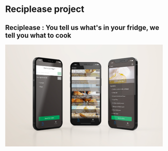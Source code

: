 # Reciplease project
## Reciplease :  You tell us what's in your fridge, we tell you what to cook

![](./mockup.jpg)

